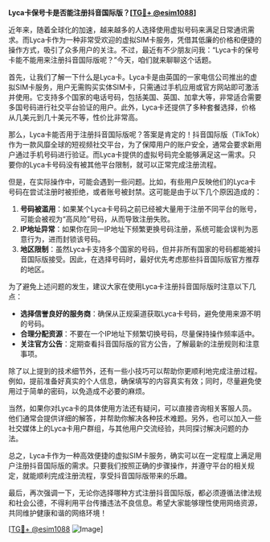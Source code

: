 **Lyca卡保号卡是否能注册抖音国际版？[[TG💪+ @esim1088](https://t.me/s/esim1088)]**

近年来，随着全球化的加速，越来越多的人选择使用虚拟号码来满足日常通讯需求。而Lyca卡作为一种非常受欢迎的虚拟SIM卡服务，凭借其低廉的价格和便捷的操作方式，吸引了众多用户的关注。不过，最近有不少朋友问我：“Lyca卡的保号卡能不能用来注册抖音国际版呢？”今天，咱们就来聊聊这个话题。

首先，让我们了解一下什么是Lyca卡。Lyca卡是由英国的一家电信公司推出的虚拟SIM卡服务，用户无需购买实体SIM卡，只需通过手机应用或官方网站即可激活并使用。它支持多个国家的电话号码，包括美国、英国、加拿大等，非常适合需要多国号码进行社交平台验证的用户。此外，Lyca卡还提供了多种套餐选择，价格从几美元到几十美元不等，性价比非常高。

那么，Lyca卡能否用于注册抖音国际版呢？答案是肯定的！抖音国际版（TikTok）作为一款风靡全球的短视频社交平台，为了保障用户的账户安全，通常会要求新用户通过手机号码进行验证。而Lyca卡提供的虚拟号码完全能够满足这一需求。只要你的Lyca卡号码没有被其他平台限制，就可以正常完成注册流程。

但是，在实际操作中，可能会遇到一些问题。比如，有些用户反映他们的Lyca卡号码在尝试注册时被拒绝，或者账号被封禁。这可能是由于以下几个原因造成的：

1. **号码被滥用**：如果某个Lyca卡号码之前已经被大量用于注册不同平台的账号，可能会被视为“高风险”号码，从而导致注册失败。
2. **IP地址异常**：如果你在同一IP地址下频繁更换号码注册，系统可能会误判为恶意行为，进而封锁该号码。
3. **地区限制**：虽然Lyca卡支持多个国家的号码，但并非所有国家的号码都能被抖音国际版接受。因此，在选择号码时，最好优先考虑那些抖音国际版官方推荐的地区。

为了避免上述问题的发生，建议大家在使用Lyca卡注册抖音国际版时注意以下几点：

- **选择信誉良好的服务商**：确保从正规渠道获取Lyca卡号码，避免使用来源不明的号码。
- **合理分配资源**：不要在一个IP地址下频繁切换号码，尽量保持操作频率适中。
- **关注官方公告**：定期查看抖音国际版的官方公告，了解最新的注册规则和注意事项。

除了以上提到的技术细节外，还有一些小技巧可以帮助你更顺利地完成注册过程。例如，提前准备好真实的个人信息，确保填写的内容真实有效；同时，尽量避免使用过于简单的密码，以免造成不必要的麻烦。

当然，如果你对Lyca卡的具体使用方法还有疑问，可以直接咨询相关客服人员。他们通常会提供详细的解答，并帮助你解决各种技术难题。另外，也可以加入一些社交媒体上的Lyca卡用户群组，与其他用户交流经验，共同探讨解决问题的办法。

总之，Lyca卡作为一种高效便捷的虚拟SIM卡服务，确实可以在一定程度上满足用户注册抖音国际版的需求。只要我们按照正确的步骤操作，并遵守平台的相关规定，就能顺利完成注册流程，享受抖音国际版带来的乐趣。

最后，再次强调一下，无论你选择哪种方式注册抖音国际版，都必须遵循法律法规和社会公德，不得利用平台传播违法不良信息。希望大家能够理性使用网络资源，共同维护健康和谐的网络环境！

[[TG💪+ @esim1088](https://t.me/s/esim1088) ![Image](https://i.postimg.cc/4NQfJmqS/Snipaste-2025-05-13-00-14-12.png)]